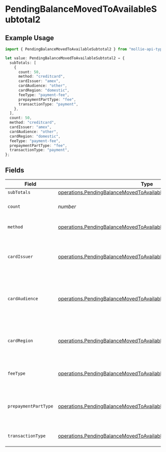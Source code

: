 # PendingBalanceMovedToAvailableSubtotal2

## Example Usage

```typescript
import { PendingBalanceMovedToAvailableSubtotal2 } from "mollie-api-typescript/models/operations";

let value: PendingBalanceMovedToAvailableSubtotal2 = {
  subTotals: [
    {
      count: 50,
      method: "creditcard",
      cardIssuer: "amex",
      cardAudience: "other",
      cardRegion: "domestic",
      feeType: "payment-fee",
      prepaymentPartType: "fee",
      transactionType: "payment",
    },
  ],
  count: 50,
  method: "creditcard",
  cardIssuer: "amex",
  cardAudience: "other",
  cardRegion: "domestic",
  feeType: "payment-fee",
  prepaymentPartType: "fee",
  transactionType: "payment",
};
```

## Fields

| Field                                                                                                                                                        | Type                                                                                                                                                         | Required                                                                                                                                                     | Description                                                                                                                                                  | Example                                                                                                                                                      |
| ------------------------------------------------------------------------------------------------------------------------------------------------------------ | ------------------------------------------------------------------------------------------------------------------------------------------------------------ | ------------------------------------------------------------------------------------------------------------------------------------------------------------ | ------------------------------------------------------------------------------------------------------------------------------------------------------------ | ------------------------------------------------------------------------------------------------------------------------------------------------------------ |
| `subTotals`                                                                                                                                                  | [operations.PendingBalanceMovedToAvailableSubTotal1](../../models/operations/pendingbalancemovedtoavailablesubtotal1.md)[]                                   | :heavy_minus_sign:                                                                                                                                           | N/A                                                                                                                                                          |                                                                                                                                                              |
| `count`                                                                                                                                                      | *number*                                                                                                                                                     | :heavy_minus_sign:                                                                                                                                           | Number of transactions of this type                                                                                                                          | 50                                                                                                                                                           |
| `method`                                                                                                                                                     | [operations.PendingBalanceMovedToAvailableSubtotalMethod2](../../models/operations/pendingbalancemovedtoavailablesubtotalmethod2.md)                         | :heavy_minus_sign:                                                                                                                                           | Payment type of the transactions                                                                                                                             | creditcard                                                                                                                                                   |
| `cardIssuer`                                                                                                                                                 | [operations.PendingBalanceMovedToAvailableSubtotalCardIssuer2](../../models/operations/pendingbalancemovedtoavailablesubtotalcardissuer2.md)                 | :heavy_minus_sign:                                                                                                                                           | In case of payments transactions with card, the card issuer will be available                                                                                | amex                                                                                                                                                         |
| `cardAudience`                                                                                                                                               | [operations.PendingBalanceMovedToAvailableSubtotalCardAudience2](../../models/operations/pendingbalancemovedtoavailablesubtotalcardaudience2.md)             | :heavy_minus_sign:                                                                                                                                           | In case of payments trnsactions with card, the card audience will be available.                                                                              | other                                                                                                                                                        |
| `cardRegion`                                                                                                                                                 | [operations.PendingBalanceMovedToAvailableSubtotalCardRegion2](../../models/operations/pendingbalancemovedtoavailablesubtotalcardregion2.md)                 | :heavy_minus_sign:                                                                                                                                           | In case of payments transactions with card, the card region will be available.                                                                               | domestic                                                                                                                                                     |
| `feeType`                                                                                                                                                    | [operations.PendingBalanceMovedToAvailableSubtotalFeeType2](../../models/operations/pendingbalancemovedtoavailablesubtotalfeetype2.md)                       | :heavy_minus_sign:                                                                                                                                           | Present when the transaction represents a fee.                                                                                                               | payment-fee                                                                                                                                                  |
| `prepaymentPartType`                                                                                                                                         | [operations.PendingBalanceMovedToAvailableSubtotalPrepaymentPartType2](../../models/operations/pendingbalancemovedtoavailablesubtotalprepaymentparttype2.md) | :heavy_minus_sign:                                                                                                                                           | Prepayment part: fee itself, reimbursement, discount, VAT or rounding compensation.                                                                          | fee                                                                                                                                                          |
| `transactionType`                                                                                                                                            | [operations.PendingBalanceMovedToAvailableSubtotalTransactionType2](../../models/operations/pendingbalancemovedtoavailablesubtotaltransactiontype2.md)       | :heavy_minus_sign:                                                                                                                                           | Represents the transaction type                                                                                                                              | payment                                                                                                                                                      |